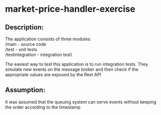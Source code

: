 # market-price-handler-exercise

## Description:
The application consists of three modules:\
/main - source code\
/test - unit tests\
/testintegration - integration test\

The easiest way to test this application is to run integration tests. They simulate new events on the message broker and then check if the appropriate values are exposed by the Rest API

## Assumption:
It was assumed that the queuing system can serve events without keeping the order according to the timestamp
